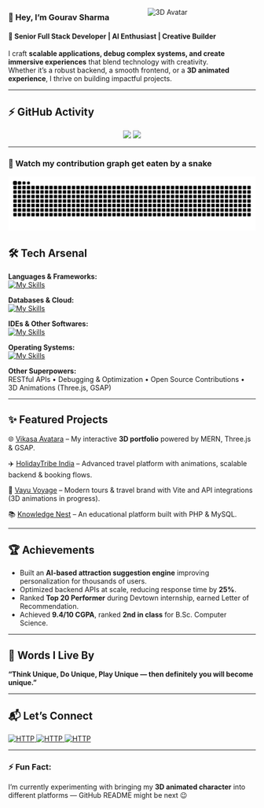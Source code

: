 <p align="left">
  <img src="https://github.com/user-attachments/assets/55aba73a-62a2-4135-bc05-2e5cbb179ef9" alt="3D Avatar" width="220" align="right" />
</p>

<h3 align="left">👋 Hey, I’m Gourav Sharma</h3>

#### 🚀 Senior Full Stack Developer | AI Enthusiast | Creative Builder  

I craft **scalable applications, debug complex systems, and create immersive experiences** that blend technology with creativity.  
Whether it’s a robust backend, a smooth frontend, or a **3D animated experience**, I thrive on building impactful projects.  

---
## ⚡ GitHub Activity

<p align="center">
  <!-- Stats -->
  <img src="https://github-readme-streak-stats.herokuapp.com/?user=Uniqueone1968&hide_border=true" height="180px"/>
  <!-- Top Languages -->
  <img src="https://github-readme-stats.vercel.app/api/top-langs/?username=Uniqueone1968&layout=compact&hide_border=true" height="180px"/>
</p>

---

### 🐍 Watch my contribution graph get eaten by a snake

<p align="center">
  <img src="https://raw.githubusercontent.com/Uniqueone1968/Uniqueone1968/output/snake.svg" alt="Snake animation" />
</p>

## 🛠️ Tech Arsenal  

**Languages & Frameworks:**   
[![My Skills](https://skillicons.dev/icons?i=js,ts,py,php,nodejs,react,vite,flutter,html,css,bootstrap,threejs,laravel,django&theme=light)](https://skillicons.dev)

**Databases & Cloud:**  
[![My Skills](https://skillicons.dev/icons?i=mysql,postgres,mongodb,firebase,aws,nginx&theme=light)](https://skillicons.dev)

**IDEs & Other Softwares:**  
[![My Skills](https://skillicons.dev/icons?i=vscode,postman,powershell,androidstudio,blender,nginx,figma,git,github,gitlab&theme=light)](https://skillicons.dev)

**Operating Systems:**  
[![My Skills](https://skillicons.dev/icons?i=ubuntu,linux,windows,raspberrypi&theme=light)](https://skillicons.dev)

**Other Superpowers:**  
RESTful APIs • Debugging & Optimization • Open Source Contributions • 3D Animations (Three.js, GSAP)  

---

## ✨ Featured Projects  

🌐 [Vikasa Avatara](https://vikasaavatara.com) – My interactive **3D portfolio** powered by MERN, Three.js & GSAP.  

✈️ [HolidayTribe India](https://holidaytribeindia.com) – Advanced travel platform with animations, scalable backend & booking flows.  

💨 [Vayu Voyage](https://vayuvoyage.travel) – Modern tours & travel brand with Vite and API integrations (3D animations in progress).  

📚 [Knowledge Nest](https://github.com/Uniqueone1968/knowledge_nest) – An educational platform built with PHP & MySQL.  

---

## 🏆 Achievements  

- Built an **AI-based attraction suggestion engine** improving personalization for thousands of users.  
- Optimized backend APIs at scale, reducing response time by **25%**.  
- Ranked **Top 20 Performer** during Devtown internship, earned Letter of Recommendation.  
- Achieved **9.4/10 CGPA**, ranked **2nd in class** for B.Sc. Computer Science.  

---

## 🌱 Words I Live By  

**“Think Unique, Do Unique, Play Unique — then definitely you will become unique.”**  

---

## 📬 Let’s Connect  

<div>
	<a href="https://www.vikasaavatara.com" target="_blank">
		<img width="50" src="https://raw.githubusercontent.com/marwin1991/profile-technology-icons/refs/heads/main/icons/http.png" 
		     alt="HTTP" title="HTTP"/>
	</a>
  <a href="https://linkedin.com/in/gourav-sharma-146689232/" target="_blank">
		<img width="50" src="https://skillicons.dev/icons?i=linkedin&theme=light" 
		     alt="HTTP" title="HTTP"/>
	</a>
  <a href="https://github.com/Uniqueone1968" target="_blank">
		<img width="50" src="https://skillicons.dev/icons?i=github&theme=light" 
		     alt="HTTP" title="HTTP"/>
	</a>
</div>  

---

### ⚡ Fun Fact:  
I’m currently experimenting with bringing my **3D animated character** into different platforms — GitHub README might be next 😉  
